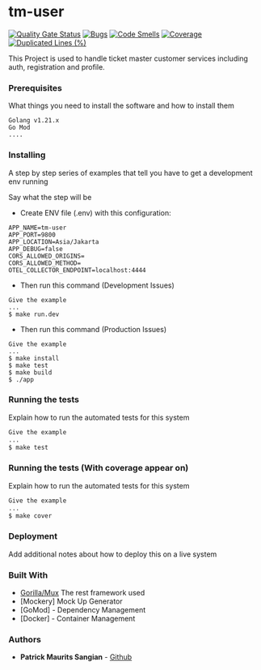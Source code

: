 # tm-user
[![Quality Gate Status](https://sonarcloud.io/api/project_badges/measure?project=tsel-ticketmaster_tm-user&metric=alert_status)](https://sonarcloud.io/summary/new_code?id=tsel-ticketmaster_tm-user)
[![Bugs](https://sonarcloud.io/api/project_badges/measure?project=tsel-ticketmaster_tm-user&metric=bugs)](https://sonarcloud.io/summary/new_code?id=tsel-ticketmaster_tm-user)
[![Code Smells](https://sonarcloud.io/api/project_badges/measure?project=tsel-ticketmaster_tm-user&metric=code_smells)](https://sonarcloud.io/summary/new_code?id=tsel-ticketmaster_tm-user)
[![Coverage](https://sonarcloud.io/api/project_badges/measure?project=tsel-ticketmaster_tm-user&metric=coverage)](https://sonarcloud.io/summary/new_code?id=tsel-ticketmaster_tm-user)
[![Duplicated Lines (%)](https://sonarcloud.io/api/project_badges/measure?project=tsel-ticketmaster_tm-user&metric=duplicated_lines_density)](https://sonarcloud.io/summary/new_code?id=tsel-ticketmaster_tm-user)


This Project is used to handle ticket master customer services including auth, registration and profile.

### Prerequisites

What things you need to install the software and how to install them

```
Golang v1.21.x
Go Mod
....
```

### Installing

A step by step series of examples that tell you have to get a development env running

Say what the step will be
- Create ENV file (.env) with this configuration:
```
APP_NAME=tm-user
APP_PORT=9800
APP_LOCATION=Asia/Jakarta
APP_DEBUG=false
CORS_ALLOWED_ORIGINS=
CORS_ALLOWED_METHOD=
OTEL_COLLECTOR_ENDPOINT=localhost:4444
```
- Then run this command (Development Issues)
```
Give the example
...
$ make run.dev
```

- Then run this command (Production Issues)
```
Give the example
...
$ make install
$ make test
$ make build
$ ./app
```

### Running the tests

Explain how to run the automated tests for this system
```sh
Give the example
...
$ make test
```

### Running the tests (With coverage appear on)

Explain how to run the automated tests for this system
```sh
Give the example
...
$ make cover
```

### Deployment

Add additional notes about how to deploy this on a live system

### Built With

* [Gorilla/Mux](https://github.com/gorilla/mux) The rest framework used
* [Mockery] Mock Up Generator
* [GoMod] - Dependency Management
* [Docker] - Container Management

### Authors

* **Patrick Maurits Sangian** - [Github](https://github.com/sangianpatrick)
